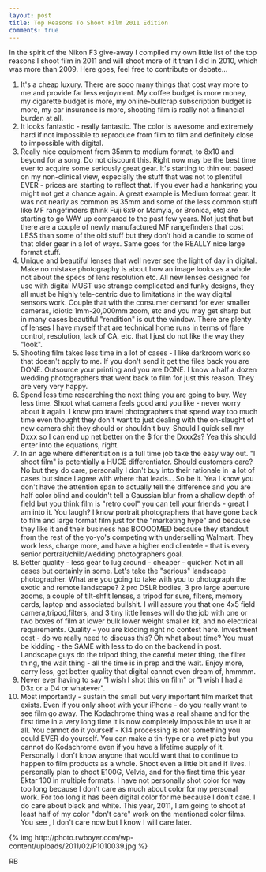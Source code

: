```yaml
---
layout: post
title: Top Reasons To Shoot Film 2011 Edition
comments: true
---
```

In the spirit of the Nikon F3 give-away I compiled my own little list of the top reasons I shoot film in 2011 and will shoot more of it than I did in 2010, which was more than 2009. Here goes, feel free to contribute or debate...
<ol>
	<li>It's a cheap luxury. There are sooo many things that cost way more to me and provide far less enjoyment. My coffee budget is more money, my cigarette budget is more, my online-bullcrap subscription budget is more, my car insurance is more, shooting film is really not a financial burden at all.</li>
	<li>It looks fantastic - really fantastic. The color is awesome and extremely hard if not impossible to reproduce from film to film and definitely close to impossible with digital.</li>
	<li>Really nice equipment from 35mm to medium format, to 8x10 and beyond for a song. Do not discount this. Right now may be the best time ever to acquire some seriously great gear. It's starting to thin out based on my non-clinical view, especially the stuff that was not to plentiful EVER - prices are starting to reflect that. If you ever had a hankering you might not get a chance again. A great example is Medium format gear. It was not nearly as common as 35mm and some of the less common stuff like MF rangefinders (think Fuji 6x9 or Mamyia, or Bronica, etc) are starting to go WAY up compared to the past few years. Not just that but there are a couple of newly manufactured MF rangefinders that cost LESS than some of the old stuff but they don't hold a candle to some of that older gear in a lot of ways. Same goes for the REALLY nice large format stuff.</li>
	<li>Unique and beautiful lenses that well never see the light of day in digital. Make no mistake photography is about how an image looks as a whole not about the specs of lens resolution etc. All new lenses designed for use with digital MUST use strange complicated and funky designs, they all must be highly tele-centric due to limitations in the way digital sensors work. Couple that with the consumer demand for ever smaller cameras, idiotic 1mm-20,000mm zoom, etc and you may get sharp but in many cases beautiful "rendition" is out the window. There are plenty of lenses I have myself that are technical home runs in terms of flare control, resolution, lack of CA, etc. that I just do not like the way they "look".</li>
	<li>Shooting film takes less time in a lot of cases - I like darkroom work so that doesn't apply to me. If you don't send it get the files back you are DONE. Outsource your printing and you are DONE. I know a half a dozen wedding photographers that went back to film for just this reason. They are very very happy.</li>
	<li>Spend less time researching the next thing you are going to buy. Way less time. Shoot what camera feels good and you like - never worry about it again. I know pro travel photographers that spend way too much time even thought they don't want to just dealing with the on-slaught of new camera shit they should or shouldn't buy. Should I quick sell my Dxxx so I can end up net better on the $ for the Dxxx2s? Yea this should enter into the equations, right.</li>
	<li>In an age where differentiation is a full time job take the easy way out. "I shoot film" is potentially a HUGE differentiator. Should customers care? No but they do care, personally I don't buy into their rationale in  a lot of cases but since I agree with where that leads... So be it. Yea I know you don't have the attention span to actually tell the difference and you are half color blind and couldn't tell a Gaussian blur from a shallow depth of field but you think film is "retro cool" you can tell your friends - great I am into it. You laugh? I know portrait photographers that have gone back to film and large format film just for the "marketing hype" and because they like it and their business has BOOOOMED because they standout from the rest of the yo-yo's competing with underselling Walmart. They work less, charge more, and have a higher end clientele - that is every senior portrait/child/wedding photographers goal.</li>
	<li>Better quality - less gear to lug around - cheaper - quicker. Not in all cases but certainly in some. Let's take the "serious" landscape photographer. What are you going to take with you to photograph the exotic and remote landscape? 2 pro DSLR bodies, 3 pro large aperture zooms, a couple of tilt-shfit lenses, a tripod for sure, filters, memory cards, laptop and associated bullshit. I will assure you that one 4x5 field camera,tripod,filters, and 3 tiny little lenses will do the job with one or two boxes of film at lower bulk lower weight smaller kit, and no electrical requirements. Quality - you are kidding right no contest here. Investment cost - do we really need to discuss this? Oh what about time? You must be kidding - the SAME with less to do on the backend in post. Landscape guys do the tripod thing, the careful meter thing, the filter thing, the wait thing - all the time is in prep and the wait. Enjoy more, carry less, get better quality that digital cannot even dream of, hmmmm.</li>
	<li>Never ever having to say "I wish I shot this on film" or "I wish I had a D3x or a D4 or whatever".</li>
	<li>Most importantly - sustain the small but very important film market that exists. Even if you only shoot with your iPhone - do you really want to see film go away. The Kodachrome thing was a real shame and for the first time in a very long time it is now completely impossible to use it at all. You cannot do it yourself - K14 processing is not something you could EVER do yourself. You can make a tin-type or a wet plate but you cannot do Kodachrome even if you have a lifetime supply of it. Personally I don't know anyone that would want that to continue to happen to film products as a whole. Shoot even a little bit and if lives. I personally plan to shoot E100G, Velvia, and for the first time this year Ektar 100 in multiple formats. I have not personally shot color for way too long because I don't care as much about color for my personal work. For too long it has been digital color for me because I don't care. I do care about black and white. This year, 2011, I am going to shoot at least half of my color "don't care" work on the mentioned color films. You see , I don't care now but I know I will care later.</li>
</ol>
{% img http://photo.rwboyer.com/wp-content/uploads/2011/02/P1010039.jpg %}

RB